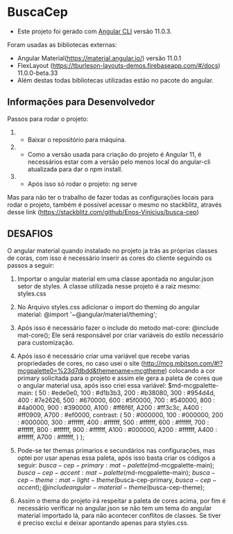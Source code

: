 # BuscaCep

- Este projeto foi gerado com [Angular CLI](https://github.com/angular/angular-cli) versão 11.0.3.

Foram usadas as bibliotecas externas: 
  - Angular Material(https://material.angular.io/) versão 11.0.1
  - FlexLayout (https://tburleson-layouts-demos.firebaseapp.com/#/docs) 11.0.0-beta.33
- Além destas todas bibliotecas utilizadas estão no pacote do angular.

## Informações para Desenvolvedor
Passos para rodar o projeto: 
  1) - Baixar o repositório para máquina.
  2) - Como a versão usada para criação do projeto é Angular 11, é necessários estar com a versão pelo menos local do angular-cli atualizada para dar o npm install.
  3) - Após isso só rodar o projeto: ng serve

Mas para não ter o trabalho de fazer todas as configurações locais para rodar o projeto, também é possível acessar o mesmo no stackblitz, através desse link (https://stackblitz.com/github/Enos-Vinicius/busca-cep)

## DESAFIOS

O angular material quando instalado no projeto ja trás as próprias classes de coras, com isso é necessário inserir as cores do cliente seguindo os passos a seguir: 
1) Importar o angular material em uma classe apontada no angular.json setor de styles. A classe utilizada nesse projeto é a raiz mesmo: styles.css
2) No Arquivo styles.css adicionar o import do theming do angular material: @import '~@angular/material/theming';
3) Após isso é necessário fazer o include do metodo mat-core: @include mat-core(); Ele será responsável por criar variáveis do estilo necessário para customização.
4) Após isso é necessário criar uma variável que recebe varias propriedades de cores, no caso usei o site (http://mcg.mbitson.com/#!?mcgpalette0=%23d7dbdd&themename=mcgtheme) colocando a cor primary solicitada para o projeto e assim ele gera a paleta de cores que o angular material usa, após isso criei essa variável: 
$md-mcgpalette-main: (
    50 : #ede0e0,
    100 : #d1b3b3,
    200 : #b38080,
    300 : #954d4d,
    400 : #7e2626,
    500 : #670000,
    600 : #5f0000,
    700 : #540000,
    800 : #4a0000,
    900 : #390000,
    A100 : #ff6f6f,
    A200 : #ff3c3c,
    A400 : #ff0909,
    A700 : #ef0000,
    contrast: (
        50 : #000000,
        100 : #000000,
        200 : #000000,
        300 : #ffffff,
        400 : #ffffff,
        500 : #ffffff,
        600 : #ffffff,
        700 : #ffffff,
        800 : #ffffff,
        900 : #ffffff,
        A100 : #000000,
        A200 : #ffffff,
        A400 : #ffffff,
        A700 : #ffffff,
    )
);

4) Pode-se ter themas primarios e secundários nas configurações, mas optei por usar apenas essa paleta, após isso basta criar os códigos a seguir: $busca-cep-primary: mat-palette($md-mcgpalette-main);
$busca-cep-accent: mat-palette($md-mcgpalette-main);
$busca-cep-theme: mat-light-theme($busca-cep-primary, $busca-cep-accent);
@include angular-material-theme ($busca-cep-theme);

5) Assim o thema do projeto irá respeitar a paleta de cores acima, por fim é necessário verificar no angular.json se não tem um tema do angular material importado lá, para não acontecer conflitos de classes. Se tiver é preciso exclui e deixar apontando apenas para styles.css.

